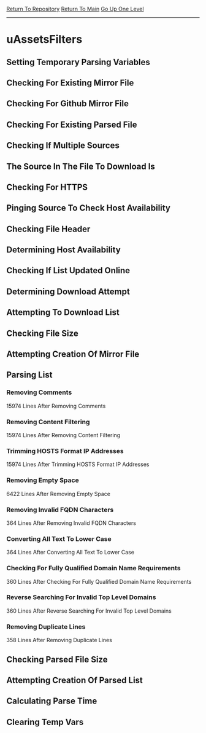 [Return To Repository](https://github.com/deathbybandaid/piholeparser/)
[Return To Main](https://github.com/deathbybandaid/piholeparser/blob/master/RecentRunLogs/Mainlog.md)
[Go Up One Level](https://github.com/deathbybandaid/piholeparser/blob/master/RecentRunLogs/TopLevelScripts/30-Processing-External-Blacklists.md)
____________________________________
# uAssetsFilters
## Setting Temporary Parsing Variables
## Checking For Existing Mirror File
## Checking For Github Mirror File
## Checking For Existing Parsed File
## Checking If Multiple Sources
## The Source In The File To Download Is
## Checking For HTTPS
## Pinging Source To Check Host Availability
## Checking File Header
## Determining Host Availability
## Checking If List Updated Online
## Determining Download Attempt
## Attempting To Download List
## Checking File Size
## Attempting Creation Of Mirror File
## Parsing List
### Removing Comments
15974 Lines After Removing Comments
### Removing Content Filtering
15974 Lines After Removing Content Filtering
### Trimming HOSTS Format IP Addresses
15974 Lines After Trimming HOSTS Format IP Addresses
### Removing Empty Space
6422 Lines After Removing Empty Space
### Removing Invalid FQDN Characters
364 Lines After Removing Invalid FQDN Characters
### Converting All Text To Lower Case
364 Lines After Converting All Text To Lower Case
### Checking For Fully Qualified Domain Name Requirements
360 Lines After Checking For Fully Qualified Domain Name Requirements
### Reverse Searching For Invalid Top Level Domains
360 Lines After Reverse Searching For Invalid Top Level Domains
### Removing Duplicate Lines
358 Lines After Removing Duplicate Lines
## Checking Parsed File Size
## Attempting Creation Of Parsed List
## Calculating Parse Time
## Clearing Temp Vars
